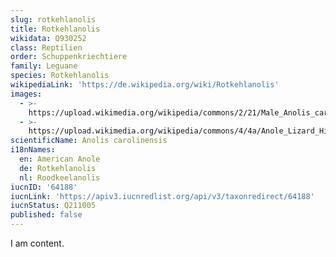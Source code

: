 ```yaml
---
slug: rotkehlanolis
title: Rotkehlanolis
wikidata: Q930252
class: Reptilien
order: Schuppenkriechtiere
family: Leguane
species: Rotkehlanolis
wikipediaLink: 'https://de.wikipedia.org/wiki/Rotkehlanolis'
images:
  - >-
    https://upload.wikimedia.org/wikipedia/commons/2/21/Male_Anolis_carolinensis.jpg
  - >-
    https://upload.wikimedia.org/wikipedia/commons/4/4a/Anole_Lizard_Hilo_Hawaii_edit.jpg
scientificName: Anolis carolinensis
i18nNames:
  en: American Anole
  de: Rotkehlanolis
  nl: Roodkeelanolis
iucnID: '64188'
iucnLink: 'https://apiv3.iucnredlist.org/api/v3/taxonredirect/64188'
iucnStatus: Q211005
published: false
---
```


I am content.
